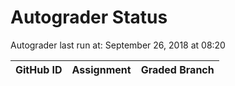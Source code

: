 # Autograder Status
Autograder last run at: September 26, 2018 at 08:20

| GitHub ID | Assignment | Graded Branch |
|-----------|------------|---------------|
